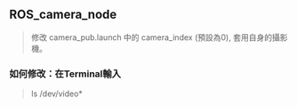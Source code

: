 ## ROS_camera_node

> 修改 camera_pub.launch 中的 camera_index (預設為0), 套用自身的攝影機。

### 如何修改：在Terminal輸入
> ls /dev/video*
